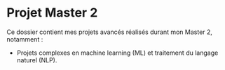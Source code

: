 # Projet Master 2
Ce dossier contient mes projets avancés réalisés durant mon Master 2, notamment :
- Projets complexes en machine learning (ML) et traitement du langage naturel (NLP).
